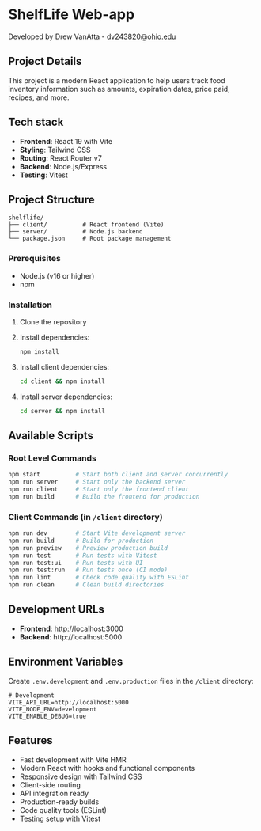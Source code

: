 # ShelfLife Web-app
Developed by Drew VanAtta - dv243820@ohio.edu

## Project Details
This project is a modern React application to help users track food inventory information such as amounts, expiration dates, price paid, recipes, and more.

## Tech stack

- **Frontend**: React 19 with Vite
- **Styling**: Tailwind CSS
- **Routing**: React Router v7
- **Backend**: Node.js/Express
- **Testing**: Vitest

## Project Structure

```
shelflife/
├── client/          # React frontend (Vite)
├── server/          # Node.js backend
└── package.json     # Root package management
```

### Prerequisites
- Node.js (v16 or higher)
- npm

### Installation

1. Clone the repository
2. Install dependencies:
   ```bash
   npm install
   ```

3. Install client dependencies:
   ```bash
   cd client && npm install
   ```

4. Install server dependencies:
   ```bash
   cd server && npm install
   ```

## Available Scripts

### Root Level Commands
```bash
npm start          # Start both client and server concurrently
npm run server     # Start only the backend server
npm run client     # Start only the frontend client
npm run build      # Build the frontend for production
```

### Client Commands (in `/client` directory)
```bash
npm run dev        # Start Vite development server
npm run build      # Build for production
npm run preview    # Preview production build
npm run test       # Run tests with Vitest
npm run test:ui    # Run tests with UI
npm run test:run   # Run tests once (CI mode)
npm run lint       # Check code quality with ESLint
npm run clean      # Clean build directories
```

## Development URLs

- **Frontend**: http://localhost:3000
- **Backend**: http://localhost:5000

## Environment Variables

Create `.env.development` and `.env.production` files in the `/client` directory:

```env
# Development
VITE_API_URL=http://localhost:5000
VITE_NODE_ENV=development
VITE_ENABLE_DEBUG=true
```

## Features

- Fast development with Vite HMR
- Modern React with hooks and functional components
- Responsive design with Tailwind CSS
- Client-side routing
- API integration ready
- Production-ready builds
- Code quality tools (ESLint)
- Testing setup with Vitest
